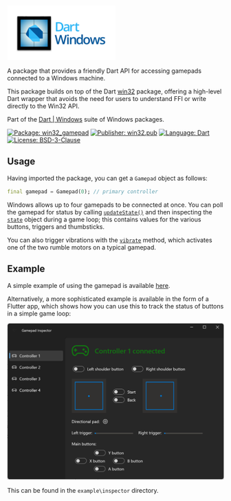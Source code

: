 <img src="https://raw.githubusercontent.com/dart-windows/.github/main/assets/dart-windows-card.png" width="50%" height="50%">

A package that provides a friendly Dart API for accessing gamepads connected to
a Windows machine.

This package builds on top of the Dart [win32][win32_pub_link] package, offering
a high-level Dart wrapper that avoids the need for users to understand FFI or
write directly to the Win32 API.

Part of the [Dart | Windows][dart_windows_link] suite of Windows packages.

[![Package: win32_gamepad][package_badge]][package_link]
[![Publisher: win32.pub][publisher_badge]][publisher_link]
[![Language: Dart][language_badge]][language_link]
[![License: BSD-3-Clause][license_badge]][license_link]

## Usage

Having imported the package, you can get a `Gamepad` object as follows:

```dart
final gamepad = Gamepad(0); // primary controller
```

Windows allows up to four gamepads to be connected at once. You can poll the
gamepad for status by calling [`updateState()`][update_state_method_link] and
then inspecting the [`state`][state_class_link] object during a game loop;
this contains values for the various buttons, triggers and thumbsticks.

You can also trigger vibrations with the [`vibrate`][vibrate_method_link]
method, which activates one of the two rumble motors on a typical gamepad.

## Example

A simple example of using the gamepad is available [here][example_link].

Alternatively, a more sophisticated example is available in the form of a
Flutter app, which shows how you can use this to track the status of buttons in
a simple game loop:

![image][demo_image_link]

This can be found in the `example\inspector` directory.

[dart_windows_link]: https://github.com/dart-windows
[demo_image_link]: https://raw.githubusercontent.com/dart-windows/win32_gamepad/main/screenshots/demo.png
[example_link]: https://pub.dev/packages/win32_gamepad/example
[issue_tracker_link]: https://github.com/dart-windows/win32_gamepad/issues
[language_badge]: https://img.shields.io/badge/language-Dart-blue.svg
[language_link]: https://dart.dev
[license_badge]: https://img.shields.io/github/license/dart-windows/win32_gamepad?color=blue
[license_link]: https://opensource.org/licenses/BSD-3-Clause
[package_badge]: https://img.shields.io/pub/v/win32_gamepad.svg
[package_link]: https://pub.dev/packages/win32_gamepad
[publisher_badge]: https://img.shields.io/pub/publisher/win32_gamepad.svg
[publisher_link]: https://pub.dev/publishers/win32.pub
[state_class_link]: https://pub.dev/documentation/win32_gamepad/latest/win32_gamepad/GamepadState-class.html
[update_state_method_link]: https://pub.dev/documentation/win32_gamepad/latest/win32_gamepad/Gamepad/updateState.html
[vibrate_method_link]: https://pub.dev/documentation/win32_gamepad/latest/win32_gamepad/Gamepad/vibrate.html
[win32_pub_link]: https://pub.dev/packages/win32
